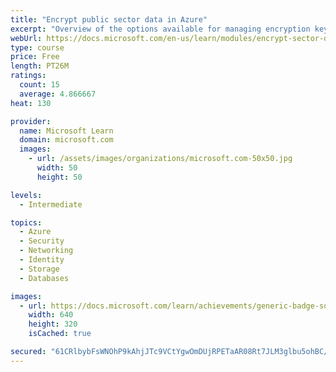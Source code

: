 ```yaml
---
title: "Encrypt public sector data in Azure"
excerpt: "Overview of the options available for managing encryption keys and encrypting data throughout its lifecycle, with special attention to public sector."
webUrl: https://docs.microsoft.com/en-us/learn/modules/encrypt-sector-data/
type: course
price: Free
length: PT26M
ratings:
  count: 15
  average: 4.866667
heat: 130

provider:
  name: Microsoft Learn
  domain: microsoft.com
  images:
    - url: /assets/images/organizations/microsoft.com-50x50.jpg
      width: 50
      height: 50

levels:
  - Intermediate

topics:
  - Azure
  - Security
  - Networking
  - Identity
  - Storage
  - Databases

images:
  - url: https://docs.microsoft.com/learn/achievements/generic-badge-social.png
    width: 640
    height: 320
    isCached: true

secured: "61CRlbybFsWNOhP9kAhjJTc9VCtYgwOmDUjRPETaAR08Rt7JLM3glbu5ohBC/Ltyi6lcMDSIcnCTYG2Zm25yxQJgmBupok1LEUmesD+8Q1tuv0Au06+IuxBAU6hk772M4fIGpEx69LbDK1EVjJdcDZw2Z8qvFyBzP+vyslJ3aYge6xHTKYO0ACtuVlKfpedAmmn6gFlMIWGVYM5pDkq8/GXeQ3bW4eECWN4S3LO5J98z7Op9Ppbe6IbJ3yY6w2MSNZQCiOza8mAzyaueE74V6yskmZWILrnRMHWAFEniaJ6/wmuyo6Y08yN5ksOcCjW4pLRveUVgV1tIWH1VZ+eZ1ZSTnBvhS0dsbxiL2IfuLUvktuYlqrbX/hEwVp2/0pBmMxSI/a6oddZ3tE9z2RUS/RTu+5GJEItKsDrBzoV28Rk=;c9jYE99nVWOMnx7iduxIpA=="
---
```


